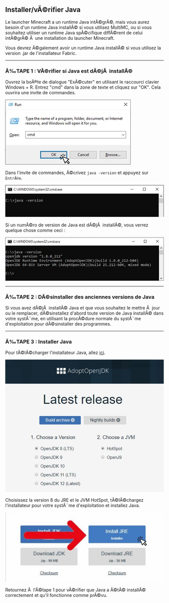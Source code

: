 ## Installer/vÃ©rifier Java

Le launcher Minecraft a un runtime Java intÃ©grÃ©, mais vous aurez besoin
d'un runtime Java installÃ© si vous utilisez MultiMC, ou si vous
souhaitez utiliser un runtime Java spÃ©cifique diffÃ©rent de celui intÃ©grÃ©
Ã  une installation du launcher Minecraft.

Vous devrez Ã©galement avoir un runtime Java installÃ© si vous utilisez la
version .jar de l'installateur Fabric.

-----

### Ã‰TAPE 1 : VÃ©rifier si Java est dÃ©jÃ  installÃ©

Ouvrez la boÃ®te de dialogue "ExÃ©cuter" en utilisant le raccourci clavier
Windows + R. Entrez "cmd" dans la zone de texte et cliquez sur "OK".
Cela ouvrira une invite de commandes.

![](../../images/wiki/install_server_06.jpg)

Dans l'invite de commandes, Ã©crivez `java -version` et appuyez sur
`EntrÃ©e`.

![](../../images/wiki/install_server_07.jpg)

Si un numÃ©ro de version de Java est dÃ©jÃ  installÃ©, vous verrez quelque
chose comme ceci :

![](../../images/wiki/install_server_08.jpg)

-----

### Ã‰TAPE 2 : DÃ©sinstaller des anciennes versions de Java

Si vous avez dÃ©jÃ  installÃ© Java et que vous souhaitez le mettre Ã  jour
ou le remplacer, dÃ©sinstallez d'abord toute version de Java installÃ©
dans votre systÃ¨me, en utilisant la procÃ©dure normale du systÃ¨me
d'exploitation pour dÃ©sinstaller des programmes.

-----

### Ã‰TAPE 3 : Installer Java

Pour tÃ©lÃ©charger l'installateur Java, allez
[ici](https://adoptopenjdk.net/releases.html).

![](../../images/wiki/install_server_10.jpg)

Choisissez la version 8 du JRE et le JVM HotSpot, tÃ©lÃ©chargez
l'installateur pour votre systÃ¨me d'exploitation et installez Java.

![](../../images/wiki/install_server_10a.jpg)

Retournez Ã  l'Ã©tape 1 pour vÃ©rifier que Java a Ã©tÃ© installÃ© correctement
et qu'il fonctionne comme prÃ©vu.
